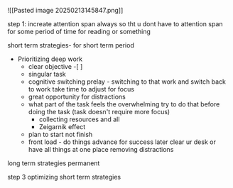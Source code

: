 ![[Pasted image 20250213145847.png]]

step 1: increate attention span always so tht u dont have to attention span for some period of time for reading or something 

short term strategies- 
for short term period 
- Prioritizing deep work
     - clear objective -[ ]
     - singular task
     - cognitive switching prelay - switching to that work and switch back to work take time to adjust for focus
     - great opportunity for distractions
     - what part of the task feels the overwhelming try to do that before doing the task (task doesn't require more focus)
         - collecting resources and all 
         - Zeigarnik effect 
    - plan to start not finish
    - front load - do things advance for success later
         clear ur desk or have all things at one place
         removing distractions

long term strategies 
permanent 

step 3 optimizing short term strategies